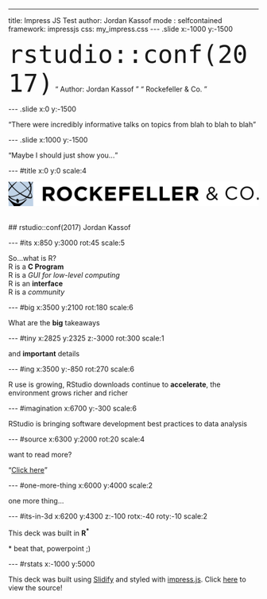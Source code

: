 ---
title: Impress JS Test
author: Jordan Kassof
mode  : selfcontained
framework: impressjs
css: my_impress.css
--- .slide x:-1000 y:-1500

<code style="font-size:50px;">rstudio::conf(2017)</code>
<q> Author: Jordan Kassof </q>
<q> Rockefeller & Co. </q>


--- .slide x:0 y:-1500

<q>There were incredibly informative talks on topics from blah to blah to blah</q>

--- .slide x:1000 y:-1500

<q>Maybe I should just show you...</q>

--- #title x:0 y:0 scale:4

<span class="try"><img src="assets/img/rock_logo.png" width = 750></span>

<br>
## rstudio::conf(2017)
<span class="footnote">Jordan Kassof</span>

--- #its x:850 y:3000 rot:45 scale:5

So...what is R? <br>
R is a **C Program** <br>
R is a *GUI for low-level computing* <br>
R is an **interface** <br>
R is a *community*

--- #big x:3500 y:2100 rot:180 scale:6

What are the <b>big</b> <span class="thoughts">takeaways</span>

--- #tiny x:2825 y:2325 z:-3000 rot:300 scale:1

and **important** details

--- #ing x:3500 y:-850 rot:270 scale:6

R use is <span id="bulge">growing</span>, RStudio downloads continue to <b class="positioning">accelerate</b>, the environment grows <span id="richer">richer</span> and <span id="richer2">richer</span>

--- #imagination x:6700 y:-300 scale:6

RStudio is bringing software development best practices to data analysis

--- #source x:6300 y:2000 rot:20 scale:4

want to read more?

<q>[Click here](http://github.com/bartaz/impress.js)</q>

--- #one-more-thing x:6000 y:4000 scale:2

one more thing...

--- #its-in-3d x:6200 y:4300 z:-100 rotx:-40 roty:-10 scale:2

<span class="have">This</span> <span class="you">deck</span> <span class="noticed">was</span> <span class="its">built</span> <span class="in">in</span> <b>R<sup>*</sup></b>

<span class="footnote">* beat that, powerpoint ;)</span>

--- #rstats x:-1000 y:5000

This deck was built using [Slidify](http://www.slidify.org) and styled with [impress.js](http://github.com/bartaz/impress.js). Click [here](https://raw.github.com/ramnathv/slidify/gh-pages/samples/impressjs/index.Rmd) to view the source!
